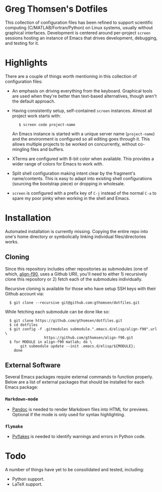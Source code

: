 # Greg Thomsen's Dotfiles
This collection of configuration files has been refined to support scientific
computing (C/MATLAB/Fortran/Python) on Linux systems, usually without graphical
interfaces.  Development is centered around per-project `screen` sessions
hosting an instance of Emacs that drives development, debugging, and testing for
it.

# Highlights
There are a couple of things worth mentioning in this collection of
configuration files:

* An emphasis on driving everything from the keyboard.  Graphical tools are used
  when they're better than text-based alternatives, though aren't the default
  approach.

* Having consistently setup, self-contained `screen` instances.  Almost all
  project work starts with:

  ```shell
     $ screen code project-name
  ```

  An Emacs instance is started with a unique server name (`project-name`) and
  the environment is configured so all editing goes through it.  This allows
  multiple projects to be worked on concurrently, without co-mingling files and
  buffers.

* XTerms are configured with 8-bit color when available.  This provides a wider
  range of colors for Emacs to work with.

* Split shell configuration making intent clear by the fragment's name/contents.
  This is easy to adapt into existing shell configurations (sourcing the
  bootstrap piece) or dropping in wholesale.

* `screen` is configured with a prefix key of `C-j` instead of the normal `C-a`
  to spare my poor pinky when working in the shell and Emacs.

# Installation
Automated installation is currently missing.  Copying the entire repo into one's
home directory or symbolically linking individual files/directories works.

## Cloning
Since this repository includes other repositories as submodules (one of which,
[align-f90](https://github.com/jannisteunissen/align-f90), uses a Github URI),
you'll need to either 1) recursively clone this repository or 2) fetch each of
the submodules individually.

Recursive cloning is available for those who have setup SSH keys with their
Github account via:

```shell
  $ git clone --recursive git@github.com:gthomsen/dotfiles.git
```

While fetching each submodule can be done like so:

```shell
  $ git clone https://github.com/gthomsen/dotfiles.git
  $ cd dotfiles
  $ git config -f .gitmodules submodule.".emacs.d/elisp/align-f90".url \
                  https://github.com/gthomsen/align-f90.git
  $ for MODULE in align-f90 matlab; do \
       git submodule update --init .emacs.d/elisp/${MODULE};
    done
```

## External Software
Several Emacs packages require external commands to function properly.  Below
are a list of external packages that should be installed for each Emacs package:

### `Markdown-mode`

* [Pandoc](http://pandoc.org/) is needed to render Markdown files into HTML for
  previews.  Optional if the mode is only used for syntax highlighting.

### `flymake`

* [Pyflakes](https://pypi.python.org/pypi/pyflakes) is needed to identify
  warnings and errors in Python code.

# Todo
A number of things have yet to be consolidated and tested, including:

* Python support.
* LaTeX support.
